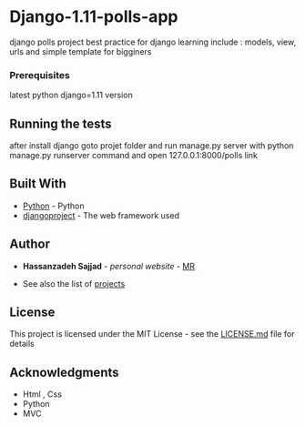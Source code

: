 # Django-1.11-polls-app

django polls project best practice for django learning
include : models, view, urls
and simple template for bigginers

### Prerequisites
latest python 
django=1.11 version


## Running the tests

after install django goto projet folder and run manage.py server with
python manage.py runserver
command and open 
127.0.0.1:8000/polls 
link

## Built With

* [Python](https://https://python.org/) - Python
* [djangoproject](http://www.djangoproject.com/1.0.2/docs/) - The web framework used

## Author

* **Hassanzadeh Sajjad** - *personal website* - [MR](http://mrhassanzadeh.ir)

- See also the list of [projects](https://github.com/Hassanzadeh-sd?tab=repositories)

## License

This project is licensed under the MIT License - see the [LICENSE.md](LICENSE.md) file for details

## Acknowledgments

* Html , Css
* Python
* MVC
